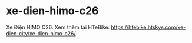 # xe-dien-himo-c26
Xe Điện HIMO C26.    Xem thêm tại HTeBike: https://htebike.htskys.com/xe-dien-city/xe-dien-himo-c26/
